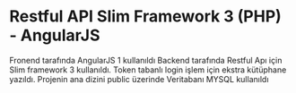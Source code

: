 # Restful API Slim Framework 3 (PHP) - AngularJS
Fronend tarafında AngularJS 1 kullanıldı
Backend tarafında Restful Apı için Slim framework 3 kullanıldı.
Token tabanlı login işlem için ekstra kütüphane yazıldı.
Projenin ana dizini public üzerinde
Veritabanı MYSQL kullanıldı

